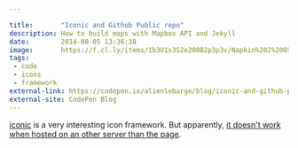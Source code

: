 ```yaml
---

title:       "Iconic and Github Public repo"
description: How to build maps with Mapbox API and Jekyll
date:        2014-08-05 13:36:38
image:       https://f.cl.ly/items/1b3U1s3S2e200B2p3p3v/Napkin%202%2005.08.14%202.04.08%20PM.png
tags:
 - code
 - icons
 - framework
external-link: https://codepen.io/alienlebarge/blog/iconic-and-github-public-repo
external-site: CodePen Blog
---
```


[iconic](https://useiconic.com/) is a very interesting icon framework. But apparently, [it doesn't work when hosted on an other server than the page](https://codepen.io/alienlebarge/blog/iconic-and-github-public-repo).
